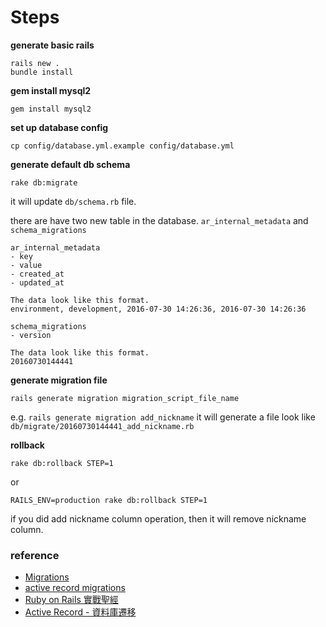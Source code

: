 # Steps

**generate basic rails**

```
rails new .
bundle install
```

**gem install mysql2**

```
gem install mysql2
```

**set up database config**

`cp config/database.yml.example config/database.yml`

**generate default db schema**

`rake db:migrate`

it will update `db/schema.rb` file.

there are have two new table in the database.
`ar_internal_metadata` and `schema_migrations`

```
ar_internal_metadata
- key
- value
- created_at
- updated_at

The data look like this format.
environment, development, 2016-07-30 14:26:36, 2016-07-30 14:26:36
```

```
schema_migrations
- version

The data look like this format.
20160730144441
```

**generate migration file**

`rails generate migration migration_script_file_name`

e.g.
`rails generate migration add_nickname`
it will generate a file look like `db/migrate/20160730144441_add_nickname.rb`

**rollback**

`rake db:rollback STEP=1`

or

`RAILS_ENV=production rake db:rollback STEP=1`

if you did add nickname column operation, then it will remove nickname column.

### reference
* [Migrations](http://guides.rubyonrails.org/v3.2/migrations.html)
* [active record migrations](http://edgeguides.rubyonrails.org/active_record_migrations.html)
* [Ruby on Rails 實戰聖經](https://ihower.tw/rails4/)
* [Active Record - 資料庫遷移](https://ihower.tw/rails4/migrations.html)
